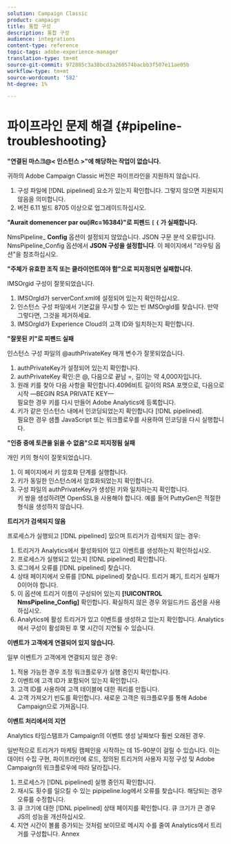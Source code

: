 ```yaml
---
solution: Campaign Classic
product: campaign
title: 통합 구성
description: 통합 구성
audience: integrations
content-type: reference
topic-tags: adobe-experience-manager
translation-type: tm+mt
source-git-commit: 972885c3a38bcd3a260574bacbb3f507e11ae05b
workflow-type: tm+mt
source-wordcount: '582'
ht-degree: 1%

---
```



# 파이프라인 문제 해결 {#pipeline-troubleshooting}

**&quot;연결된 마스크@&lt; 인스턴스 >&quot;에 해당하는 작업이 없습니다.**

귀하의 Adobe Campaign Classic 버전은 파이프라인을 지원하지 않습니다.

1. 구성 파일에 [!DNL pipelined] 요소가 있는지 확인합니다. 그렇지 않으면 지원되지 않음을 의미합니다.
1. 버전 6.11 빌드 8705 이상으로 업그레이드하십시오.

**&quot;Aurait domenencer par ou(iRc=16384)&quot;로 피펜드 `[` `{` 가 실패합니다.**

NmsPipeline_ **Config** 옵션이 설정되지 않았습니다. JSON 구문 분석 오류입니다.
NmsPipeline_Config 옵션에서 **JSON 구성을 설정합니다**. 이 페이지에서 &quot;라우팅 옵션&quot;을 참조하십시오.

**&quot;주체가 유효한 조직 또는 클라이언트여야 함&quot;으로 피지정되면 실패합니다.**

IMSOrgid 구성이 잘못되었습니다.

1. IMSOrgId가 serverConf.xml에 설정되어 있는지 확인하십시오.
1. 인스턴스 구성 파일에서 기본값을 무시할 수 있는 빈 IMSOrgId를 찾습니다. 만약 그렇다면, 그것을 제거하세요.
1. IMSOrgId가 Experience Cloud의 고객 ID와 일치하는지 확인합니다.

**&quot;잘못된 키&quot;로 피펜드 실패**

인스턴스 구성 파일의 @authPrivateKey 매개 변수가 잘못되었습니다.

1. authPrivateKey가 설정되어 있는지 확인합니다.
1. authPrivateKey 확인:은 @, 다음으로 끝남 =, 길이는 약 4,000자입니다.
1. 원래 키를 찾아 다음 사항을 확인합니다.4096비트 길이의 RSA 포맷으로, 다음으로 시작 —BEGIN RSA PRIVATE KEY—
   <br> 필요한 경우 키를 다시 만들어 Adobe Analytics에 등록합니다.
1. 키가 같은 인스턴스 내에서 인코딩되었는지 확인합니다 [!DNL pipelined]. <br>필요한 경우 샘플 JavaScript 또는 워크플로우를 사용하여 인코딩을 다시 실행합니다.

**&quot;인증 중에 토큰을 읽을 수 없음&quot;으로 피지정됨 실패**

개인 키의 형식이 잘못되었습니다.

1. 이 페이지에서 키 암호화 단계를 실행합니다.
1. 키가 동일한 인스턴스에서 암호화되었는지 확인합니다.
1. 구성 파일의 authPrivateKey가 생성된 키와 일치하는지 확인합니다. <br>키 쌍을 생성하려면 OpenSSL을 사용해야 합니다. 예를 들어 PuttyGen은 적절한 형식을 생성하지 않습니다.

**트리거가 검색되지 않음**

프로세스가 실행되고 [!DNL pipelined] 있으며 트리거가 검색되지 않는 경우:

1. 트리거가 Analytics에서 활성화되어 있고 이벤트를 생성하는지 확인하십시오.
1. 프로세스가 실행되고 있는지 [!DNL pipelined] 확인합니다.
1. 로그에서 오류를 [!DNL pipelined] 찾습니다.
1. 상태 페이지에서 오류를 [!DNL pipelined] 찾습니다. 트리거 폐기, 트리거 실패가 0이어야 합니다.
1. 이 옵션에 트리거 이름이 구성되어 있는지 **[!UICONTROL NmsPipeline_Config]** 확인합니다. 확실하지 않은 경우 와일드카드 옵션을 사용하십시오.
1. Analytics에 활성 트리거가 있고 이벤트를 생성하고 있는지 확인합니다. Analytics에서 구성이 활성화된 후 몇 시간이 지연될 수 있습니다.

**이벤트가 고객에게 연결되어 있지 않습니다.**

일부 이벤트가 고객에게 연결되지 않은 경우:

1. 적용 가능한 경우 조정 워크플로우가 실행 중인지 확인합니다.
1. 이벤트에 고객 ID가 포함되어 있는지 확인합니다.
1. 고객 ID를 사용하여 고객 테이블에 대한 쿼리를 만듭니다.
1. 고객 가져오기 빈도를 확인합니다. 새로운 고객은 워크플로우를 통해 Adobe Campaign으로 가져옵니다.

**이벤트 처리에서의 지연**

Analytics 타임스탬프가 Campaign의 이벤트 생성 날짜보다 훨씬 오래된 경우.

일반적으로 트리거가 마케팅 캠페인을 시작하는 데 15-90분이 걸릴 수 있습니다. 이는 데이터 수집 구현, 파이프라인에 로드, 정의된 트리거의 사용자 지정 구성 및 Adobe Campaign의 워크플로우에 따라 달라집니다.

1. 프로세스가 [!DNL pipelined] 실행 중인지 확인합니다.
1. 재시도 횟수를 일으킬 수 있는 pipipeline.log에서 오류를 찾습니다. 해당되는 경우 오류를 수정합니다.
1. 큐 크기에 대한 [!DNL pipelined] 상태 페이지를 확인합니다. 큐 크기가 큰 경우 JS의 성능을 개선하십시오.
1. 지연 시간이 볼륨 증가되는 것처럼 보이므로 메시지 수를 줄여 Analytics에서 트리거를 구성합니다.
Annex
